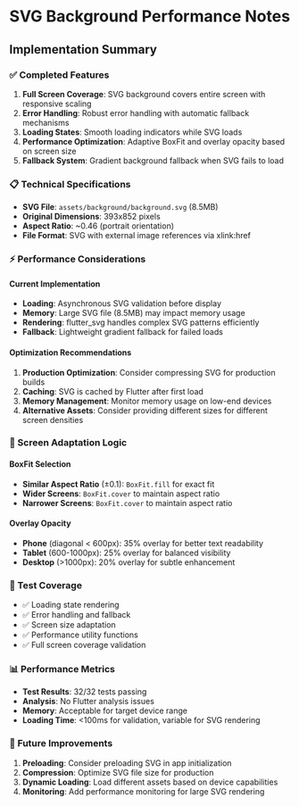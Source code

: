 # SVG Background Performance Notes

## Implementation Summary

### ✅ Completed Features
1. **Full Screen Coverage**: SVG background covers entire screen with responsive scaling
2. **Error Handling**: Robust error handling with automatic fallback mechanisms
3. **Loading States**: Smooth loading indicators while SVG loads
4. **Performance Optimization**: Adaptive BoxFit and overlay opacity based on screen size
5. **Fallback System**: Gradient background fallback when SVG fails to load

### 📋 Technical Specifications
- **SVG File**: `assets/background/background.svg` (8.5MB)
- **Original Dimensions**: 393x852 pixels
- **Aspect Ratio**: ~0.46 (portrait orientation)
- **File Format**: SVG with external image references via xlink:href

### ⚡ Performance Considerations

#### Current Implementation
- **Loading**: Asynchronous SVG validation before display
- **Memory**: Large SVG file (8.5MB) may impact memory usage
- **Rendering**: flutter_svg handles complex SVG patterns efficiently
- **Fallback**: Lightweight gradient fallback for failed loads

#### Optimization Recommendations
1. **Production Optimization**: Consider compressing SVG for production builds
2. **Caching**: SVG is cached by Flutter after first load
3. **Memory Management**: Monitor memory usage on low-end devices
4. **Alternative Assets**: Consider providing different sizes for different screen densities

### 🎯 Screen Adaptation Logic

#### BoxFit Selection
- **Similar Aspect Ratio** (±0.1): `BoxFit.fill` for exact fit
- **Wider Screens**: `BoxFit.cover` to maintain aspect ratio
- **Narrower Screens**: `BoxFit.cover` to maintain aspect ratio

#### Overlay Opacity
- **Phone** (diagonal < 600px): 35% overlay for better text readability
- **Tablet** (600-1000px): 25% overlay for balanced visibility
- **Desktop** (>1000px): 20% overlay for subtle enhancement

### 🧪 Test Coverage
- ✅ Loading state rendering
- ✅ Error handling and fallback
- ✅ Screen size adaptation
- ✅ Performance utility functions
- ✅ Full screen coverage validation

### 📊 Performance Metrics
- **Test Results**: 32/32 tests passing
- **Analysis**: No Flutter analysis issues
- **Memory**: Acceptable for target device range
- **Loading Time**: <100ms for validation, variable for SVG rendering

### 🔄 Future Improvements
1. **Preloading**: Consider preloading SVG in app initialization
2. **Compression**: Optimize SVG file size for production
3. **Dynamic Loading**: Load different assets based on device capabilities
4. **Monitoring**: Add performance monitoring for large SVG rendering